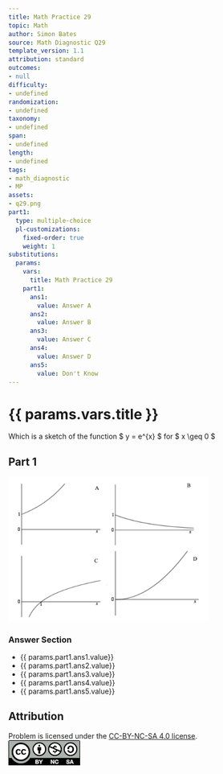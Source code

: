 ```yaml
---
title: Math Practice 29
topic: Math
author: Simon Bates
source: Math Diagnostic Q29
template_version: 1.1
attribution: standard
outcomes:
- null
difficulty:
- undefined
randomization:
- undefined
taxonomy:
- undefined
span:
- undefined
length:
- undefined
tags:
- math_diagnostic
- MP
assets:
- q29.png
part1:
  type: multiple-choice
  pl-customizations:
    fixed-order: true
    weight: 1
substitutions:
  params:
    vars:
      title: Math Practice 29
    part1:
      ans1:
        value: Answer A
      ans2:
        value: Answer B
      ans3:
        value: Answer C
      ans4:
        value: Answer D
      ans5:
        value: Don't Know
---
```

# {{ params.vars.title }}
Which is a sketch of the function $ y = e^{x} $ for $ x \geq 0 $

## Part 1

<img src="q29.png" width = 400px alt = "Four graphs. Graph A starts a 1 and is increasing with increasing slope, graph B starts at 1 and is decreasing with decreasing slope, Graph C starts below 1 and increases with decreasing slope, crossing the y-axis at y=1, Graph D starts at 0 and is increasing with increasing slope." >

### Answer Section

- {{ params.part1.ans1.value}}
- {{ params.part1.ans2.value}}
- {{ params.part1.ans3.value}}
- {{ params.part1.ans4.value}}
- {{ params.part1.ans5.value}}

## Attribution

Problem is licensed under the [CC-BY-NC-SA 4.0 license](https://creativecommons.org/licenses/by-nc-sa/4.0/).<br> ![The Creative Commons 4.0 license requiring attribution-BY, non-commercial-NC, and share-alike-SA license.](https://raw.githubusercontent.com/firasm/bits/master/by-nc-sa.png)